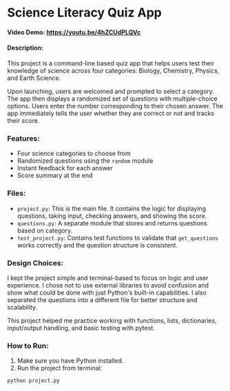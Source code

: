 # Science Literacy Quiz App
#### Video Demo: https://youtu.be/4hZCUdPLQVc
#### Description:

This project is a command-line based quiz app that helps users test their knowledge of science across four categories: Biology, Chemistry, Physics, and Earth Science.

Upon launching, users are welcomed and prompted to select a category. The app then displays a randomized set of questions with multiple-choice options. Users enter the number corresponding to their chosen answer. The app immediately tells the user whether they are correct or not and tracks their score.

### Features:
- Four science categories to choose from
- Randomized questions using the `random` module
- Instant feedback for each answer
- Score summary at the end

### Files:
- `project.py`: This is the main file. It contains the logic for displaying questions, taking input, checking answers, and showing the score.
- `questions.py`: A separate module that stores and returns questions based on category.
- `test_project.py`: Contains test functions to validate that `get_questions` works correctly and the question structure is consistent.

### Design Choices:
I kept the project simple and terminal-based to focus on logic and user experience. I chose not to use external libraries to avoid confusion and show what could be done with just Python's built-in capabilities. I also separated the questions into a different file for better structure and scalability.

This project helped me practice working with functions, lists, dictionaries, input/output handling, and basic testing with pytest.

### How to Run:
1. Make sure you have Python installed.
2. Run the project from terminal:
```bash
python project.py

